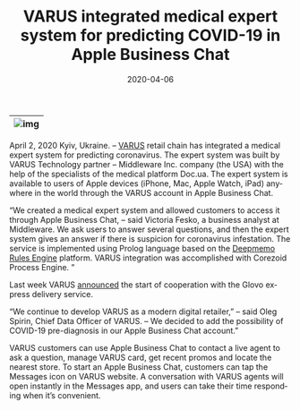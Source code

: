 ﻿---
date: '2020-04-06'
url: 'varus-apple-business-chat-covid19'
next: 'middleware-glovo-varus-partnership'
title: 'VARUS integrated medical expert system for predicting COVID-19 in Apple Business Chat'
description: '"We continue to develop VARUS as a modern digital retailer,” – said Oleg Spirin, Chief Data Officer of VARUS. – "We decided to add the possibility of COVID-19 pre-diagnosis in our Apple Business Chat account."'
image: '/images/varus-covid-abc-2.png'
category:
    - 'Use cases'
subcategory:
	- 'Enterprise'
tags:
    - 'retail'
    - 'varus'
    - 'integration'
    - 'apple'
    - 'businesschat'
    - 'covid19'
lang: 'en'

---

| ![img](../images/varus-covid-abc-2.png) |
| :---: |


April 2, 2020 Kyiv, Ukraine. – [VARUS](http://varus.ua) retail chain has integrated a medical expert system for predicting coronavirus. The expert system was built by VARUS Technology partner – Middleware Inc. company (the USA) with the help of the specialists of the medical platform Doc.ua. The expert system is available to users of Apple devices (iPhone, Mac, Apple Watch, iPad) anywhere in the world through the VARUS account in Apple Business Chat.


“We created a medical expert system and allowed customers to access it through Apple Business Chat, – said Victoria Fesko, a business analyst at Middleware. We ask users to answer several questions, and then the expert system gives an answer if there is suspicion for coronavirus infestation. The service is implemented using Prolog language based on the [Deepmemo Rules Engine](http://deepmemo.ai) platform. VARUS integration was accomplished with Corezoid Process Engine. ”

  
Last week VARUS [announced](https://corezoid.com/blog/middleware-glovo-varus-partnership/) the start of cooperation with the Glovo express delivery service.

  
“We continue to develop VARUS as a modern digital retailer,” – said Oleg Spirin, Chief Data Officer of VARUS. – We decided to add the possibility of COVID-19 pre-diagnosis in our Apple Business Chat account.”

VARUS customers can use Apple Business Chat to contact a live agent to ask a question, manage VARUS card, get recent promos and locate the nearest store. To start an Apple Business Chat, customers can tap the Messages icon on VARUS website. A conversation with VARUS agents will open instantly in the Messages app, and users can take their time responding when it’s convenient.
